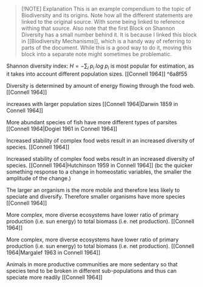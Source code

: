 
> [!NOTE] Explanation
> This is an example compendium to the topic of Biodiversity and its origins. Note how all the different statements are linked to the original source. With some being linked to reference withing that source. 
> Also note that the first Block on Shannon Diversity has a small number behind it. It is because I linked this block in [[Biodiversity Mechanisms]], which is a handy way of referring to parts of the document. While this is a good way to do it, moving this block into a separate note might sometimes be problematic.  

Shannon diversity index: $H=-\sum_{i}\; p_i\;log\;p_i$ is most popular for estimation, as it takes into account different population sizes. [[Connell 1964]] ^6a8f55

Diversity is determined by amount of energy flowing through the food web. [[Connell 1964]]


increases with larger population sizes [[Connell 1964|Darwin 1859 in Connell 1964]]

More abundant species of fish have more different types of parsites [[Connell 1964|Dogiel 1961 in Connell 1964]]

Increased stability of complex food webs result in an increased diversity of species. [[Connell 1964]]

Increased stability of complex food webs result in an increased diversity of species. [[Connell 1964|Hutchinson 1959 in Connell 1964]] (bc the quicker something response to a change in homeostatic variables, the smaller the amplitude of the change.)


The larger an organism is the more mobile and therefore less likely to speciate and diversify. Therefore smaller organisms have more species [[Connell 1964]]

More complex, more diverse ecosystems have lower ratio of primary production (i.e. sun energy) to total biomass (i.e. net production). [[Connell 1964]]

More complex, more diverse ecosystems have lower ratio of primary production (i.e. sun energy) to total biomass (i.e. net production). [[Connell 1964|Margalef 1963 in Connell 1964]]

Animals in more productive communities are more sedentary so that species tend to be broken in different sub-populations and thus can speciate more readily [[Connell 1964]]



